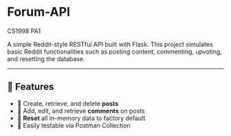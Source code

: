 # Forum-API
CS1998 PA1

A simple Reddit-style RESTful API built with Flask. This project simulates basic Reddit functionalities such as posting content, commenting, upvoting, and resetting the database.

---

## 🚀 Features

- 📌 Create, retrieve, and delete **posts**
- 💬 Add, edit, and retrieve **comments** on posts
- 🔁 **Reset** all in-memory data to factory default
- 🧪 Easily testable via Postman Collection
